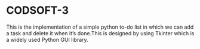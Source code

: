 # CODSOFT-3

This is the implementation of a simple python to-do list in which we can add a task and delete it when it’s done.This 
is designed by using Tkinter which is a widely used Python GUI library.